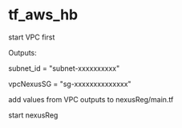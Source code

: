 # tf_aws_hb
start VPC first

Outputs:

subnet_id  = "subnet-xxxxxxxxxx"

vpcNexusSG = "sg-xxxxxxxxxxxxxx"

add values from VPC outputs to nexusReg/main.tf

start nexusReg